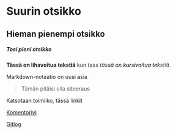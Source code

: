 # Suurin otsikko

## Hieman pienempi otsikko

##### Tosi pieni otsikko

**Tässä on lihavoitua tekstiä** kun taas *tässä on kursivoitua tekstiä*.

Markdown-notaatio on uusi asia
> Tämän pitäisi olla siteeraus

Katsotaan toimiiko, tässä linkit

[Komentorivi](laskarit/viikko1/komentorivi.txt)

[Gitlog](laskarit/viikko1/gitlog.txt)
